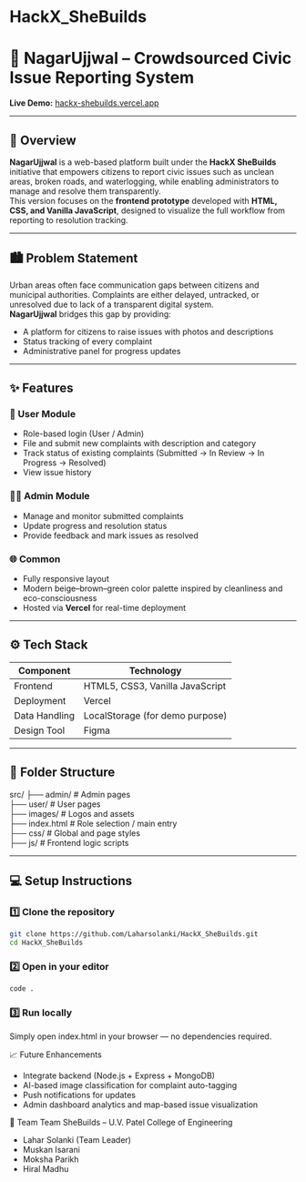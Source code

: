 # HackX_SheBuilds
# 🌆 NagarUjjwal – Crowdsourced Civic Issue Reporting System  

**Live Demo:** [hackx-shebuilds.vercel.app](https://hackx-shebuilds.vercel.app)  

---

## 🧩 Overview  
**NagarUjjwal** is a web-based platform built under the **HackX SheBuilds** initiative that empowers citizens to report civic issues such as unclean areas, broken roads, and waterlogging, while enabling administrators to manage and resolve them transparently.  
This version focuses on the **frontend prototype** developed with **HTML, CSS, and Vanilla JavaScript**, designed to visualize the full workflow from reporting to resolution tracking.

---

## 🏙️ Problem Statement  
Urban areas often face communication gaps between citizens and municipal authorities. Complaints are either delayed, untracked, or unresolved due to lack of a transparent digital system.  
**NagarUjjwal** bridges this gap by providing:  
- A platform for citizens to raise issues with photos and descriptions  
- Status tracking of every complaint  
- Administrative panel for progress updates  

---

## ✨ Features  
### 👤 User Module
- Role-based login (User / Admin)
- File and submit new complaints with description and category  
- Track status of existing complaints (Submitted → In Review → In Progress → Resolved)  
- View issue history  

### 🧑‍💼 Admin Module
- Manage and monitor submitted complaints  
- Update progress and resolution status  
- Provide feedback and mark issues as resolved  

### 🌐 Common  
- Fully responsive layout  
- Modern beige–brown–green color palette inspired by cleanliness and eco-consciousness  
- Hosted via **Vercel** for real-time deployment  

---

## ⚙️ Tech Stack
| Component | Technology |
|------------|-------------|
| Frontend | HTML5, CSS3, Vanilla JavaScript |
| Deployment | Vercel |
| Data Handling | LocalStorage (for demo purpose) |
| Design Tool | Figma |

---

## 🧭 Folder Structure
src/
├── admin/ # Admin pages <br/>
├── user/ # User pages  <br/>
├── images/ # Logos and assets <br/>
├── index.html # Role selection / main entry <br/>
├── css/ # Global and page styles <br/>
├── js/ # Frontend logic scripts <br/>


---

## 💻 Setup Instructions

### 1️⃣ Clone the repository
```bash
git clone https://github.com/Laharsolanki/HackX_SheBuilds.git
cd HackX_SheBuilds
``` 

### 2️⃣ Open in your editor
```bash
code .
``` 

### 3️⃣ Run locally
Simply open index.html in your browser — no dependencies required.

📈 Future Enhancements
- Integrate backend (Node.js + Express + MongoDB)
- AI-based image classification for complaint auto-tagging
- Push notifications for updates
- Admin dashboard analytics and map-based issue visualization

👥 Team
Team SheBuilds – U.V. Patel College of Engineering
- Lahar Solanki (Team Leader)
- Muskan Isarani
- Moksha Parikh
- Hiral Madhu

